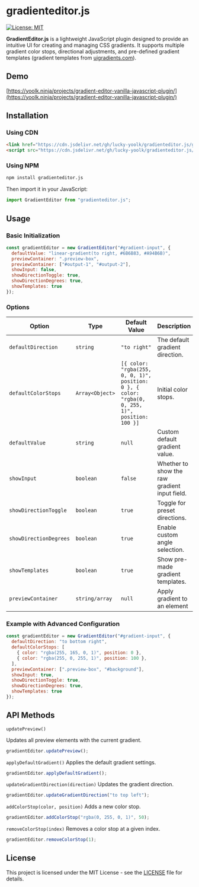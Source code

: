 # gradienteditor.js
[![License: MIT](https://img.shields.io/badge/License-MIT-blue.svg)](LICENSE)

**GradientEditor.js** is a lightweight JavaScript plugin designed to provide an intuitive UI for creating and managing CSS gradients. It supports multiple gradient color stops, directional adjustments, and pre-defined gradient templates (gradient templates from [uigradients.com](https://uigradients.com/)).

## Demo

[https://yoolk.ninja/projects/gradient-editor-vanilla-javascript-plugin/](https://yoolk.ninja/projects/gradient-editor-vanilla-javascript-plugin/)

##  Installation

### Using CDN

```html
<link href="https://cdn.jsdelivr.net/gh/lucky-yoolk/gradienteditor.js/gradient-editor.css">
<script src="https://cdn.jsdelivr.net/gh/lucky-yoolk/gradienteditor.js/gradient-editor.js"></script>
```

### Using NPM

```sh
npm install gradienteditor.js
```

Then import it in your JavaScript:

```js
import GradientEditor from "gradienteditor.js";
```

##  Usage

### Basic Initialization

```js
const gradientEditor = new GradientEditor("#gradient-input", {
  defaultValue: "linear-gradient(to right, #6B6B83, #A94B6B)",
  previewContainer: ".preview-box",
  previewContainer: ["#output-1", "#output-2"],
  showInput: false,
  showDirectionToggle: true,
  showDirectionDegrees: true,
  showTemplates: true
});
```

### Options

| Option                | Type            | Default Value                                      | Description |
|----------------------|----------------|--------------------------------------------------|-------------|
| `defaultDirection`   | `string`        | `"to right"`                                     | The default gradient direction. |
| `defaultColorStops`  | `Array<Object>` | `[{ color: "rgba(255, 0, 0, 1)", position: 0 }, { color: "rgba(0, 0, 255, 1)", position: 100 }]` | Initial color stops. |
| `defaultValue`       | `string`        | `null`                                           | Custom default gradient value. |
| `showInput`          | `boolean`       | `false`                                          | Whether to show the raw gradient input field. |
| `showDirectionToggle`| `boolean`       | `true`                                           | Toggle for preset directions. |
| `showDirectionDegrees` | `boolean`    | `true`                                           | Enable custom angle selection. |
| `showTemplates`      | `boolean`       | `true`                                           | Show pre-made gradient templates. |
| `previewContainer`   | `string/array`  | `null`                                           | Apply gradient to an element |      


### Example with Advanced Configuration
```js
const gradientEditor = new GradientEditor("#gradient-input", {
  defaultDirection: "to bottom right",
  defaultColorStops: [
    { color: "rgba(255, 165, 0, 1)", position: 0 },
    { color: "rgba(255, 0, 255, 1)", position: 100 },
  ],
  previewContainer: [".preview-box", "#background"],
  showInput: true,
  showDirectionToggle: true,
  showDirectionDegrees: true,
  showTemplates: true
});
```

##  API Methods

```updatePreview()```

Updates all preview elements with the current gradient.

```js
gradientEditor.updatePreview();
```

```applyDefaultGradient()``` Applies the default gradient settings.

```js
gradientEditor.applyDefaultGradient();
```

```updateGradientDirection(direction)``` Updates the gradient direction.

```js
gradientEditor.updateGradientDirection("to top left");
```

```addColorStop(color, position)``` Adds a new color stop.

```js
gradientEditor.addColorStop("rgba(0, 255, 0, 1)", 50);
```

```removeColorStop(index)``` Removes a color stop at a given index.

```js
gradientEditor.removeColorStop(1);
```

## License

This project is licensed under the MIT License - see the [LICENSE](https://github.com/lucky-yoolk/gradienteditor.js/blob/main/README.md) file for details.
